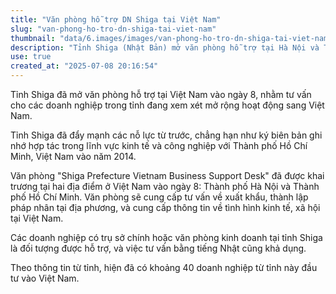 ```yaml
---
title: "Văn phòng hỗ trợ DN Shiga tại Việt Nam"
slug: "van-phong-ho-tro-dn-shiga-tai-viet-nam"
thumbnail: "data/6.images/images/van-phong-ho-tro-dn-shiga-tai-viet-nam.webp"
description: "Tỉnh Shiga (Nhật Bản) mở văn phòng hỗ trợ tại Hà Nội và TP.HCM để tư vấn cho các doanh nghiệp tỉnh này muốn đầu tư vào Việt Nam."
use: true
created_at: "2025-07-08 20:16:54"
---
```


Tỉnh Shiga đã mở văn phòng hỗ trợ tại Việt Nam vào ngày 8, nhằm tư vấn cho các doanh nghiệp trong tỉnh đang xem xét mở rộng hoạt động sang Việt Nam.

Tỉnh Shiga đã đẩy mạnh các nỗ lực từ trước, chẳng hạn như ký biên bản ghi nhớ hợp tác trong lĩnh vực kinh tế và công nghiệp với Thành phố Hồ Chí Minh, Việt Nam vào năm 2014.

Văn phòng "Shiga Prefecture Vietnam Business Support Desk" đã được khai trương tại hai địa điểm ở Việt Nam vào ngày 8: Thành phố Hà Nội và Thành phố Hồ Chí Minh. Văn phòng sẽ cung cấp tư vấn về xuất khẩu, thành lập pháp nhân tại địa phương, và cung cấp thông tin về tình hình kinh tế, xã hội tại Việt Nam.

Các doanh nghiệp có trụ sở chính hoặc văn phòng kinh doanh tại tỉnh Shiga là đối tượng được hỗ trợ, và việc tư vấn bằng tiếng Nhật cũng khả dụng.

Theo thông tin từ tỉnh, hiện đã có khoảng 40 doanh nghiệp từ tỉnh này đầu tư vào Việt Nam.